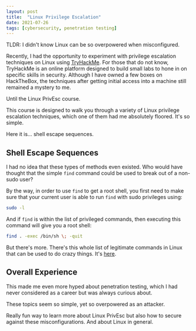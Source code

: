 ```yaml
---
layout: post
title: 	"Linux Privilege Escalation"
date: 2021-07-26
tags: [cybersecurity, penetration testing]
---
```

TLDR: I didn't know Linux can be so overpowered when misconfigured.

Recently, I had the opportunity to experiment with privilege escalation techniques on Linux using [TryHackMe](https://tryhackme.com). For those that do not know, TryHackMe is an online platform designed to build small labs to hone in on specific skills in security. Although I have owned a few boxes on HackTheBox, the techniques after getting initial access into a machine still remained a mystery to me.

Until the Linux PrivEsc course.

This course is designed to walk you through a variety of Linux privilege escalation techniques, which one of them had me absolutely floored. It's so simple.

Here it is... shell escape sequences.

## Shell Escape Sequences

I had no idea that these types of methods even existed. Who would have thought that the simple `find` command could be used to break out of a non-sudo user?

By the way, in order to use `find` to get a root shell, you first need to make sure that your current user is able to run `find` with sudo privileges using:

```bash
sudo -l
```

And if `find` is within the list of privileged commands, then executing this command will give you a root shell:

```bash
find . -exec /bin/sh \; -quit
```

But there's more. There's this whole list of legitimate commands in Linux that can be used to do crazy things. It's [here](https://gtfobins.github.io).

## Overall Experience

This made me even more hyped about penetration testing, which I had never considered as a career but was always curious about.

These topics seem so simple, yet so overpowered as an attacker.

Really fun way to learn more about Linux PrivEsc but also how to secure against these misconfigurations. And about Linux in general.